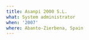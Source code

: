 ```yaml
---
title: Asanpi 2000 S.L.
what: System administrator
when: '2007'
where: Abanto-Zierbena, Spain
---
```

